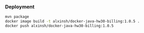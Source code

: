 ### Deployment
```bash
mvn package
docker image build -t alxinsh/docker-java-hw30-billing:1.0.5 .
docker push alxinsh/docker-java-hw30-billing:1.0.5
```